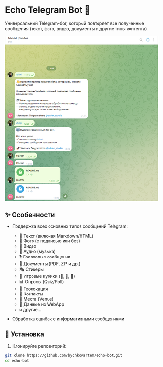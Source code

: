 # Echo Telegram Bot 🤖

Универсальный Telegram-бот, который повторяет все полученные сообщения (текст, фото, видео, документы и другие типы контента).

<img title="a title" alt="Alt text" src="2025-05-09_13-40-25.png">

## ✨ Особенности

- Поддержка всех основных типов сообщений Telegram:
  - 📝 Текст (включая Markdown/HTML)
  - 📸 Фото (с подписью или без)
  - 🎥 Видео
  - 🎵 Аудио (музыка)
  - 🎙️ Голосовые сообщения
  - 📎 Документы (PDF, ZIP и др.)
  - 🎭 Стикеры
  - 🎲 Игровые кубики (🎲, 🎯, 🏀)
  - 📊 Опросы (Quiz/Poll)
  - 📍 Геолокация
  - 👤 Контакты
  - 🏢 Места (Venue)
  - 📲 Данные из WebApp
  - и другие...

- Обработка ошибок с информативными сообщениями

## 🚀 Установка

1. Клонируйте репозиторий:
```bash
git clone https://github.com/bychkovartem/echo-bot.git
cd echo-bot
